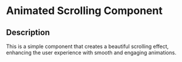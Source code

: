 # Animated Scrolling Component

## Description

This is a simple component that creates a beautiful scrolling effect, enhancing the user experience with smooth and engaging animations.
